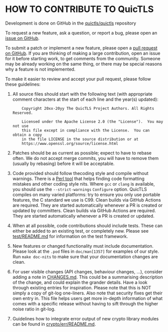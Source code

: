 HOW TO CONTRIBUTE TO QuicTLS
============================

Development is done on GitHub in the [quictls/quictls](https://github.com/quictls/quictls) repository

To request a new feature, ask a question, or report a bug, please
open an [issue on GitHub](https://github.com/quictls/quictls/issues).

To submit a patch or implement a new feature, please open a
[pull request on GitHub](https://github.com/quictls/quictls/pulls).
If you are thinking of making a large contribution,
open an issue for it before starting work, to get comments from the community.
Someone may be already working on the same thing,
or there may be special reasons why a feature is not implemented.

To make it easier to review and accept your pull request, please follow these
guidelines:

 1. All source files should start with the following text (with
    appropriate comment characters at the start of each line and the
    year(s) updated):

    ```
        Copyright 20xx-20yy The QuicTLS Project Authors. All Rights Reserved.

        Licensed under the Apache License 2.0 (the "License").  You may not use
        this file except in compliance with the License.  You can obtain a copy
        in the file LICENSE in the source distribution or at
        https://www.openssl.org/source/license.html
    ```

 2. Patches should be as current as possible; expect to have to rebase
    often. We do not accept merge commits, you will have to remove them
    (usually by rebasing) before it will be acceptable.

 3. Code provided should follow thecoding style and compile without warnings.
    There is a [Perl tool](util/check-format.pl) that helps
    finding code formatting mistakes and other coding style nits.
    Where `gcc` or `clang` is available, you should use the
    `--strict-warnings` `Configure` option.  QuicTLS compiles on many
    varied platforms: try to ensure you only use portable features,
    the C standard we use is C99.
    Clean builds via GitHub Actions are required. They are started
    automatically whenever a PR is created or updated by committers.
    Clean builds via GitHub Actions are required. They are started automatically
    whenever a PR is created or updated.

 4. When at all possible, code contributions should include tests. These can
    either be added to an existing test, or completely new.  Please see
    [test/README.md](test/README.md) for information on the test framework.

 5. New features or changed functionality must include
    documentation. Please look at the `.pod` files in `doc/man[1357]` for
    examples of our style. Run `make doc-nits` to make sure that your
    documentation changes are clean.

 6. For user visible changes (API changes, behaviour changes, ...),
    consider adding a note in [CHANGES.md](CHANGES.md).
    This could be a summarising description of the change, and could
    explain the grander details.
    Have a look through existing entries for inspiration.
    Please note that this is NOT simply a copy of git-log one-liners.
    Also note that security fixes get their own entry in.
    This file helps users get more in-depth information of what comes
    with a specific release without having to sift through the higher
    noise ratio in git-log.

 7. Guidelines how to integrate error output of new crypto library modules
    can be found in [crypto/err/README.md](crypto/err/README.md).
